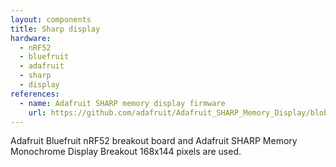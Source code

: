 ```yaml
---
layout: components
title: Sharp display
hardware:
  - nRF52
  - bluefruit
  - adafruit
  - sharp
  - display
references:
  - name: Adafruit SHARP memory display firmware
    url: https://github.com/adafruit/Adafruit_SHARP_Memory_Display/blob/master/examples/sharpmemtest/sharpmemtest.ino
---
```


Adafruit Bluefruit nRF52 breakout board and Adafruit SHARP Memory Monochrome Display Breakout 168x144 pixels are used.
